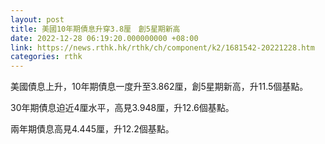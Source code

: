 ```yaml
---
layout: post
title: 美國10年期債息升穿3.8厘　創5星期新高
date: 2022-12-28 06:19:20.000000000 +08:00
link: https://news.rthk.hk/rthk/ch/component/k2/1681542-20221228.htm
categories: rthk
---
```


美國債息上升，10年期債息一度升至3.862厘，創5星期新高，升11.5個基點。

30年期債息迫近4厘水平，高見3.948厘，升12.6個基點。

兩年期債息高見4.445厘，升12.2個基點。
